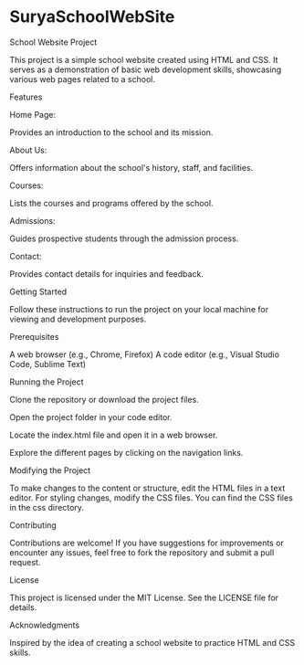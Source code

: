 # SuryaSchoolWebSite

School Website Project

This project is a simple school website created using HTML and CSS. It serves as a demonstration of basic web development skills, showcasing various web pages related to a school.

Features

Home Page:

Provides an introduction to the school and its mission.

About Us:

Offers information about the school's history, staff, and facilities.

Courses:

Lists the courses and programs offered by the school.

Admissions:

Guides prospective students through the admission process.

Contact:

Provides contact details for inquiries and feedback.

Getting Started

Follow these instructions to run the project on your local machine for viewing and development purposes.

Prerequisites

A web browser (e.g., Chrome, Firefox)
A code editor (e.g., Visual Studio Code, Sublime Text)

Running the Project

Clone the repository or download the project files.

Open the project folder in your code editor.

Locate the index.html file and open it in a web browser.

Explore the different pages by clicking on the navigation links.

Modifying the Project

To make changes to the content or structure, edit the HTML files in a text editor.
For styling changes, modify the CSS files. You can find the CSS files in the css directory.

Contributing

Contributions are welcome! If you have suggestions for improvements or encounter any issues, feel free to fork the repository and submit a pull request.

License

This project is licensed under the MIT License. See the LICENSE file for details.

Acknowledgments

Inspired by the idea of creating a school website to practice HTML and CSS skills.
